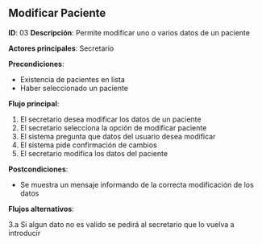 ## Modificar Paciente

**ID**: 03
**Descripción**: Permite modificar uno o varios datos de un paciente

**Actores principales**: Secretario

**Precondiciones**:
* Existencia de pacientes en lista
* Haber seleccionado un paciente

**Flujo principal**:
1. El secretario desea modificar los datos de un paciente
2. El secretario selecciona la opción de modificar paciente
3. El sistema pregunta que datos del usuario desea modificar
4. El sistema pide confirmación de cambios
5. El secretario modifica los datos del paciente

**Postcondiciones**:

* Se muestra un mensaje informando de la correcta modificación de los datos

**Flujos alternativos**:

3.a Si algun dato no es valido se pedirá al secretario que lo vuelva a introducir

